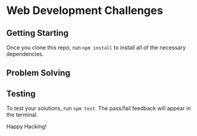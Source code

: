 # Web Development Challenges

## Getting Starting

Once you clone this repo, run `npm install` to install all of the necessary dependencies.

## Problem Solving

## Testing

To test your solutions, run `npm test`. The pass/fail feedback will appear in the terminal.

Happy Hacking!
